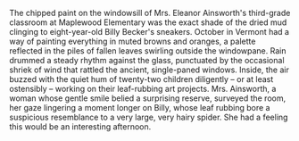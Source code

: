 The chipped paint on the windowsill of Mrs. Eleanor Ainsworth's third-grade classroom at Maplewood Elementary was the exact shade of the dried mud clinging to eight-year-old Billy Becker's sneakers.  October in Vermont had a way of painting everything in muted browns and oranges, a palette reflected in the piles of fallen leaves swirling outside the windowpane. Rain drummed a steady rhythm against the glass, punctuated by the occasional shriek of wind that rattled the ancient, single-paned windows. Inside, the air buzzed with the quiet hum of twenty-two children diligently – or at least ostensibly – working on their leaf-rubbing art projects.  Mrs. Ainsworth, a woman whose gentle smile belied a surprising reserve, surveyed the room, her gaze lingering a moment longer on Billy, whose leaf rubbing bore a suspicious resemblance to a very large, very hairy spider.  She had a feeling this would be an interesting afternoon.
